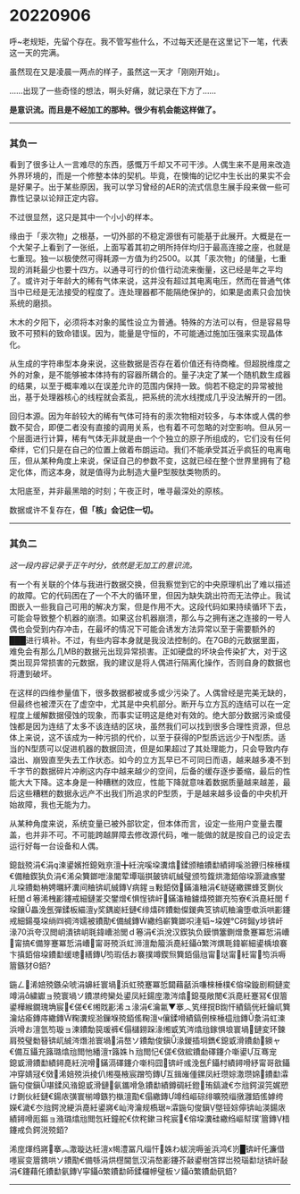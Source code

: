 # 20220906

呼~老规矩，先留个存在。我不管写些什么，不过每天还是在这里记下一笔，代表这一天的完满。

虽然现在又是凌晨一两点的样子，虽然这一天才「刚刚开始」。

……出现了一些奇怪的想法，啊头好痛，就记录在下方了……

**是意识流。而且是不经加工的那种。很少有机会能这样做了。**

---

### 其负一

看到了很多让人一言难尽的东西，感慨万千却又不可干涉。人偶生来不是用来改造外界环境的，而是一个修整本体的契机。毕竟，在懊悔的记忆中生长出的果实不会是好果子。出于某些原因，我可以学习曾经的AER的流式信息生展手段来做一些可靠性记录以论辩正定内容。

不过很显然，这只是其中一个小小的样本。

缘由于「汞次物」之根基，一切外部的不稳定源很有可能基于此展开。大概是在一个大架子上看到了一张纸，上面写着其初之明所持伴均归于最高连接之座，也就是七重现。独一以极使然可得耗源一方值为约2500。以其「汞次物」的储量，七重现的消耗最少也要十四方。以通寻可行的价值行动流来衡量，这已经是年之平均了。或许对于年龄大的稀有气体来说，这并没有超过其电离电压，然而在普通气体当中已经是无法接受的程度了。连处理器都不能隔绝保护的，如果是卤素只会加快系统的磨损。

木木的夕阳下，必须将本对象的属性设立为普通。特殊的方法可以有，但是容易导致不可预料的致命错误。因为，能量是守恒的，不可能通过施加压强来实现晶体化。

从生成的字符串型本身来说，这些数据是否存在着价值还有待商榷。但超脱维度之外的对象，是不能够被本体持有的容器所耦合的。量子决定了某一个随机数生成器的结果，以至于概率难以在误差允许的范围内保持一致。倘若不稳定的异常被抛出，基于处理器核心的线程就会紊乱，把系统的流水线搅成几乎没法解开的一团。

回归本源。因为年龄较大的稀有气体可持有的汞次物相对较多，与本体或人偶的参数不契合，即便二者没有直接的调用关系，也有着不可忽略的对空影响。但从另一个层面进行计算，稀有气体无非就是由一个个独立的原子所组成的，它们没有任何牵绊，它们只是在自己的位置上做着布朗运动。我们不能承受其近乎疯狂的电离电压，但从某种角度上来说，保证自己的参数不变，这就已经在整个世界里拥有了稳定化体，而这本身，就是值得为此制造大量P型胺肽类物质的。

太阳底至，并非最黑暗的时刻；午夜正时，唯寻最深处的原核。

数据或许不复存在，**但「核」会记住一切。**

---

### 其负二

*这一段内容记录于正午时分，依然是无加工的意识流。*

有一个有关联的个体与我进行数据交换，但我察觉到它的中央原理机出了难以描述的故障。它的代码困在了一个不大的循环里，但因为缺失跳出符而无法停止。我试图嵌入一些我自己可用的解决方案，但是作用不大。这段代码如果持续循环下去，可能会导致整个机器的崩溃。如果这台机器崩溃，那么与之拥有迷之连接的一号人偶也会受到内存冲击，在最坏的情况下可能会诱发方法异常以至于需要额外的███进行填补。不过，有些内容本身就是我没法控制的。在7GB的元数据里面，难免会有那么几MB的数据元出现异常损害。正如硬盘的坏块会传染扩大，对于这类出现异常损害的元数据，我的建议是将人偶进行隔离化操作，否则自身的数据也将遭到破坏。

在这样的四维参量值下，很多数据都被或多或少污染了。人偶曾经是完美无缺的，但最终也被湮灭在了虚空中，尤其是中央机部分。断开与立方瓦的连结可以在一定程度上缓解数据侵蚀的现象，而事实证明这是绝对有效的。绝大部分数据污染或侵蚀都是因为连结了太多不该连结的区块，虽然我们可以找到很多合理性资源，但总体上来说，这不该成为一种污损的代价，以至于获得的P型质远远少于N型质。适当的N型质可以促进机器的数据回流，但是如果超过了其处理能力，只会导致内存溢出、崩毁直至失去工作状态。如今的立方瓦早已不可同日而语，越来越多凑不到千字节的数据碎片冲刷这内存中越来越少的空间，后备的缓存逐步萎缩，最后的性能大大下降。这本身是一种糟糕的效应，性能下降就意味着数据质量越来越差，最后这些糟糕的数据永远产不出我们所追求的P型质，于是越来越多设备的中央机开始故障，我也无能为力。

从某种角度来说，系统变量已被外部钦定，但本体而言，设定一些用户变量去覆盖，也并非不可。不可能跨越屏障去修改源代码，唯一能做的就是按自己的设定去运行好每一台设备和人偶。

鎴戠殑涓€涓湅鍙嬪拰鎴戣亰澶╋紝浣嗘垜瀵熻鍒颁粬鐨勫績鐞嗘湁鐐归棶棰樸€備粬鍥犱负涓€浠朵簨鎯呭湪閽荤墰瑙掑皷锛屼絾璧颁笉鍑烘潵銆傛垜灏濊瘯鐢ㄦ垜鐨勬柟娉曞紑瀵间粬锛屼絾鏄病鍟ョ敤銆傚鏋滀粬涓€鐩磋繖鏍蜂笅鍘伙紝閭ｄ箞浠栧彲鑳戒細鏈夎交鐢熷€惧悜锛屽鏋滀粬鐪熺殑鎯充笉寮€浜嗭紝閭ｆ垜鑲畾浼氬彈鍒板緢澶у奖鍝嶏紝鏈€绯熺硶鐨勬儏鍐典笅锛屼粬瀹堕噷浜哄彲鑳戒細鍚戞垜绱㈣禂涔嬬被鐨勩€備絾鏄繖绉嶄簨鎯呮湰韬垜娌℃硶鎺у埗锛屽湪70浜夸汉閲岄潰锛岄毦鍏嶆湁閭ｄ箞涓€浜涗汉鍥犱负鏌愪簺鍘熷洜蹇冪悊涓嶆甯搞€備笌蹇冪悊涓嶆甯哥殑浜虹浉澶勪箙浜嗭紝鑷繁涔熼毦鍏嶄細鍙楀埌褰卞搷銆傛垜鐨勫缓璁繕鏄笉瑕佸お褰撲竴鍥炰簨銆傝兘甯垯甯紝甯笉浜嗕篃鏃犲Θ銆?

鍦ㄥ浠婄殑鏃朵唬涓嬶紝寰堝浜虹殑蹇冪悊閮藉嚭浜嗛棶棰樸€傛垜鏇剧粡鏈変竴涓繍钀ョ殑寰堝ソ鐨凚绔欒处鍙凤紝鍚庢潵涔熻鎴戞敞閿€浜嗭紝蹇冩€佷篃鍙樺緱鐗瑰埆宸€傞€€缃戝彲浠ュ湪涓€瀹氱▼搴︿笂缂撹В鍧忓績鎬侊紝鑰屼簨瀹炶瘉鏄庤繖鏄粷瀵规湁鏁堢殑銆傜粷澶ч儴鍒嗗績鎬侀棶棰橀兘鏄洜涓虹湅浜嗗お澶氫笉璇ョ湅鐨勪笢瑗裤€傝櫧鐒跺湪缃戜笂涔熻兘鎵惧埌寰堝鏈変环鍊肩殑璧勬簮锛屼絾涔熸湁寰堝涓嶅ソ鐨勪俊鎭湪鍐插埛鐫€鎴戜滑鐨勮鐭ャ€備互鑷充簬璐熻兘閲忚繙澶т簬姝ｈ兘閲忋€傞€傚綋鐨勮礋鑳介噺鍙互骞宠　鎴戜滑鐨勫績鐞嗭紝浣嗗鏋滆礋鑳介噺杩囧锛屽彧浼氬鑷村績鐞嗗紓甯哥敋鑷冲穿婧冦€傚浠婄殑浜掕仈缃戞棭宸蹭笉鏄互鍓嶉偅鏍凤紝瓒婃潵瓒婂鐨勫瀮鍦句俊鎭啿鍒风潃鎴戜滑鏈氨鑴嗗急鐨勫績鐏碉紝鐙珛鎬濊€冭兘鍔涙笎娓愬け鍘伙紝鏈€鍚庡彉寰椾竴鏃犳槸澶勩€傝繖鏄竴绉嶇碂绯曠殑缁撴灉銆傜嫭绔嬫€濊€冭兘鍔涗綆浜嗭紝鍙嶈€屾洿瀹规槗琚瀮鍦句俊鎭墍铔婃儜锛屾渶鍚庡績鐞嗗厖鏂ョ潃璐熻兘閲忥紝鐘舵€佽秺鏉ヨ秺宸€傛垜瀵硅繖绉嶇幇璞′篃鏄棤鑳戒负鍔涚殑銆?

浠庢煇绉嶈搴︽潵璇达紝澶х幆澧冨凡缁忓姝わ紱浣嗕釜浜鸿€岃█锛屽仛濂借嚜宸变篃鎸哄ソ鐨勩€備綔涓烘櫘閫氫汉涓嶅彲鑳芥敼鍙樹笘鐣岀殑瑙勫垯锛屽敮涓€鑳藉仛鐨勫氨鏄寜鑷繁鐨勫師鍒欏幓璧板ソ鑷繁鐨勮矾銆?

---
